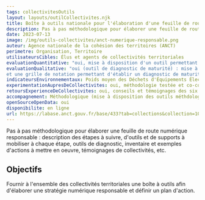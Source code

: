 ```yaml
---
tags: collectivitesOutils
layout: layouts/outilCollectivites.njk
title: Boîte à outils nationale pour l'élaboration d'une feuille de route numérique responsable
description: Pas à pas méthodologique pour élaborer une feuille de route numérique responsable
date: 2023-07-13
image: /img/outils-collectivites/anct-numerique-responsable.png
auteur: Agence nationale de la cohésion des territoires (ANCT)
perimetre: Organisation, Territoire
utilisateursCibles: Élus et agents de collectivités territoriales 
evaluationQuantitative: "oui, mise à disposition d'un outil permettant de réaliser un inventaire IT au sein d'une collectivité et effectuer une analyse quantitative de son parc informatique grâce à des indicateurs"
evaluationQualitative: "oui (outil de diagnostic de maturité) : mise à disposition d'une grille d'entretiens bilatéraux
et une grille de notation permettant d'établir un diagnostic de maturité qualitatif de la collectivité en matière de numérique écoresponsable"
indicateursEnvironnementaux: Poids moyen des Déchets d'Équipements Électriques et Électroniques (DEEE) par agent par an (tonne), PUE (indicateur de performance énergétique des datacenters)"
experimentationAupresDeCollectivites: oui, méthodologie testée et co-construite avec les collectivités auprès de six collectivités pilotes
retoursExperienceDeCollectivites: oui, conseils et témoignages des six collectivités pilotes à chaque étape méthodologique
accompagnement: Méthodologique (mise à disposition des outils méthdologiques), Documentaire (mise à disposition d'autres ressources complémentaires) et Humain (retours d'expérience des collectivités et accompagnement proposé par l'ANCT)
openSourceOpenData: oui
disponibilite: en ligne
url: https://labase.anct.gouv.fr/base/433?tab=collections&collection=108
---
```


Pas à pas méthodologique pour élaborer une feuille de route numérique responsable : description des étapes à suivre, d'outils et de supports à mobiliser à chaque étape, outils de diagnostic, inventaire et exemples d'actions à mettre en oeuvre, témoignages de collectivités, etc.

## Objectifs

Fournir à l'ensemble des collectivités territoriales une boîte à outils afin d'élaborer une stratégie numérique responsable et définir un plan d'action.
